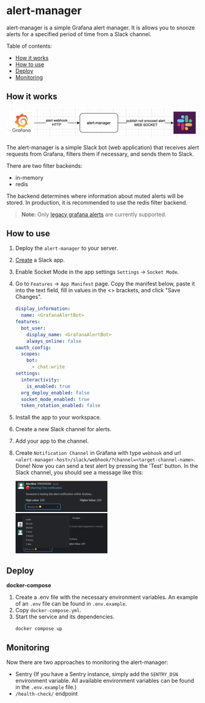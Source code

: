 alert-manager
=============

alert-manager is a simple Grafana alert manager. It is allows you to snooze alerts for
a specified period of time from a Slack channel.

Table of contents:

- [How it works](#how-it-works)
- [How to use](#how-to-use)
- [Deploy](#deploy)
- [Monitoring](#monitoring)


## How it works

![how it works](docs/images/how-it-works.png)

The alert-manager is a simple Slack bot (web application) that receives alert requests
from Grafana, filters them if necessary, and sends them to Slack.

There are two filter backends:
- in-memory
- redis

The backend determines where information about muted alerts will be stored. In production,
it is recommended to use the redis filter backend.

> **Note:** Only [legacy grafana alerts](https://grafana.com/docs/grafana/latest/alerting/legacy-alerting-deprecation/)
> are currently supported.


## How to use

1. Deploy the `alert-manager` to your server.
2. [Create](https://api.slack.com/apps) a Slack app.
3. Enable Socket Mode in the app settings `Settings` -> `Socket Mode`.
4. Go to `Features` -> `App Manifest` page. Copy the manifest below, paste it into the
   text field, fill in values in the <> brackets, and click "Save Changes".
    ```yaml
    display_information:
      name: <GrafanaAlertBot>
    features:
      bot_user:
        display_name: <GrafanaAlertBot>
        always_online: false
    oauth_config:
      scopes:
        bot:
          - chat:write
    settings:
      interactivity:
        is_enabled: true
      org_deploy_enabled: false
      socket_mode_enabled: true
      token_rotation_enabled: false
    ```
5. Install the app to your workspace.
6. Create a new Slack channel for alerts.
7. Add your app to the channel.
8. Create `Notification Channel` in Grafana with type `webhook` and url
   `<alert-manager-host>/slack/webhook/?channel=<target-channel-name>`. 
   Done! Now you can send a test alert by pressing the 'Test' button. In 
   the Slack channel, you should see a message like this:

   <img alt="alert example 1" src="docs/images/alert-example-1.png" width="50%" height="20%">
   <img alt="alert example 2" src="docs/images/alert-example-2.png" width="50%" height="20%">


## Deploy

**docker-compose**

1. Create a .env file with the necessary environment variables.
   An example of an `.env` file can be found in `.env.example`.
2. Copy `docker-compose.yml`.
3. Start the service and its dependencies.
   ```
   docker compose up
   ```

## Monitoring

Now there are two approaches to monitoring the alert-manager:

- Sentry (If you have a Sentry instance, simply add the `SENTRY_DSN` environment 
  variable. All available environment variables can be found in the `.env.example` file.)
- `/health-check/` endpoint
